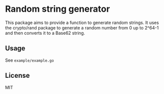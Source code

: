 Random string generator
========================

This package aims to provide a function to generate random strings.
It uses the crypto/rand package to generate a random number from 0 up to 2^64-1 and then converts it to a Base62 string.

## Usage

See `example/example.go`

## License

MIT
